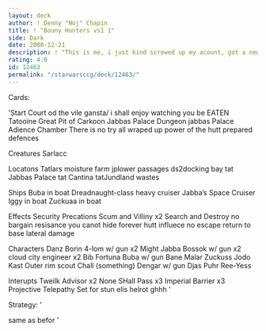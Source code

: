 ```yaml
---
layout: deck
author: ! Denny "Noj" Chapin
title: ! "Bouny Hunters vs1 1"
side: Dark
date: 2000-12-21
description: ! "This is me, i just kind screwed up my acount, got a new one"
rating: 4.0
id: 12463
permalink: "/starwarsccg/deck/12463/"
---
```

Cards: 

'Start
Court od the vile gansta/ i shall enjoy watching you be EATEN
Tatooine Great Pit of Carkoon
Jabbas Palace Dungeon
jabbas Palace Adience Chamber
There is no try
all wraped up
power of the hutt
prepared defences

Creatures
Sarlacc

Locatons
Tatlars moisture farm
jplower passages
ds2docking bay
tat Jabbas Palace
tat Cantina
tatJundland wastes


Ships
Buba in boat
Dreadnaught-class heavy cruiser
Jabba’s Space Cruiser
Iggy in boat
Zuckuaa in boat


Effects
Security Precations
Scum and Villiny x2
Search and Destroy
no bargain
resisance
you canot hide forever
hutt influece
no escape
return to base
lateral damage

Characters
Danz Borin
4-lom w/ gun x2
Might Jabba
Bossok w/ gun x2
cloud city engineer x2
Bib Fortuna
Buba w/ gun
Bane Malar
Zuckuss
Jodo Kast
Outer rim scout
Chall (something)
Dengar w/ gun
Djas Puhr
Ree-Yess

Interupts
Tweilk Advisor x2
None SHall Pass x3
Imperial Barrier x3
Projective Telepathy
Set for stun
elis helrot
ghhh
'

Strategy: '

same as befor '

